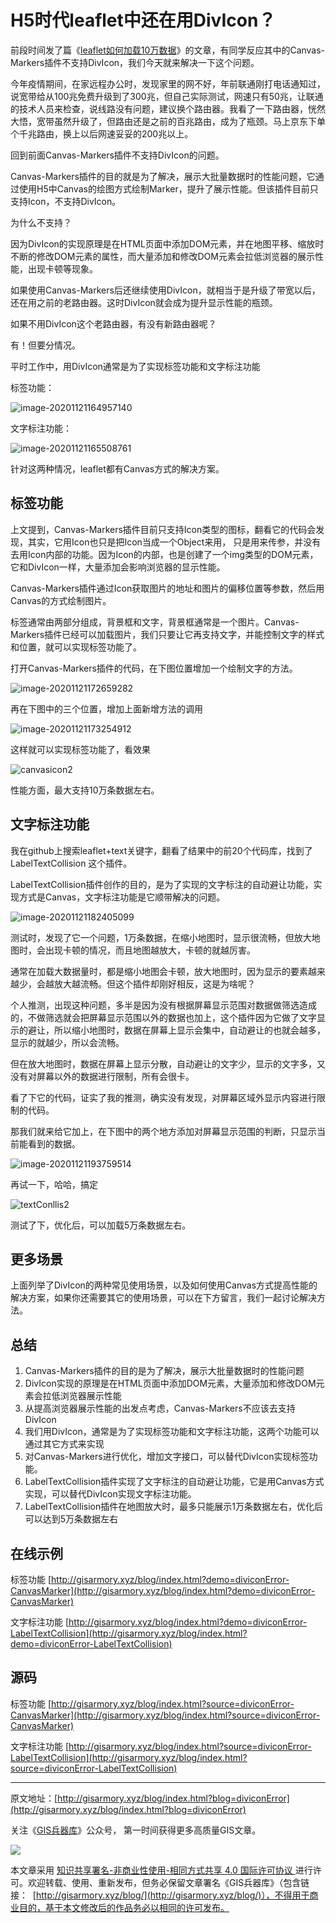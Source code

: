 # H5时代leaflet中还在用DivIcon？

前段时间发了篇《[leaflet如何加载10万数据](http://gisarmory.xyz/blog/index.html?blog=leaflet100ThousandData)》的文章，有同学反应其中的Canvas-Markers插件不支持DivIcon，我们今天就来解决一下这个问题。

今年疫情期间，在家远程办公时，发现家里的网不好，年前联通刚打电话通知过，说宽带给从100兆免费升级到了300兆，但自己实际测试，网速只有50兆，让联通的技术人员来检查，说线路没有问题，建议换个路由器。我看了一下路由器，恍然大悟，宽带虽然升级了，但路由还是之前的百兆路由，成为了瓶颈。马上京东下单个千兆路由，换上以后网速妥妥的200兆以上。

回到前面Canvas-Markers插件不支持DivIcon的问题。

Canvas-Markers插件的目的就是为了解决，展示大批量数据时的性能问题，它通过使用H5中Canvas的绘图方式绘制Marker，提升了展示性能。但该插件目前只支持Icon，不支持DivIcon。

为什么不支持？

因为DivIcon的实现原理是在HTML页面中添加DOM元素，并在地图平移、缩放时不断的修改DOM元素的属性，而大量添加和修改DOM元素会拉低浏览器的展示性能，出现卡顿等现象。

如果使用Canvas-Markers后还继续使用DivIcon，就相当于是升级了带宽以后，还在用之前的老路由器。这时DivIcon就会成为提升显示性能的瓶颈。

如果不用DivIcon这个老路由器，有没有新路由器呢？

有！但要分情况。

平时工作中，用DivIcon通常是为了实现标签功能和文字标注功能

标签功能：

![image-20201121164957140](http://blogimage.gisarmory.xyz/20201123122419.png)

文字标注功能：

![image-20201121165508761](http://blogimage.gisarmory.xyz/20201123122423.png)



针对这两种情况，leaflet都有Canvas方式的解决方案。



## 标签功能

上文提到，Canvas-Markers插件目前只支持Icon类型的图标，翻看它的代码会发现，其实，它用Icon也只是把Icon当成一个Object来用， 只是用来传参，并没有去用Icon内部的功能。因为Icon的内部，也是创建了一个img类型的DOM元素，它和DivIcon一样，大量添加会影响浏览器的显示性能。

Canvas-Markers插件通过Icon获取图片的地址和图片的偏移位置等参数，然后用Canvas的方式绘制图片。

标签通常由两部分组成，背景框和文字，背景框通常是一个图片。Canvas-Markers插件已经可以加载图片，我们只要让它再支持文字，并能控制文字的样式和位置，就可以实现标签功能了。

打开Canvas-Markers插件的代码，在下图位置增加一个绘制文字的方法。

![image-20201121172659282](http://blogimage.gisarmory.xyz/20201123122427.png)

再在下图中的三个位置，增加上面新增方法的调用

![image-20201121173254912](http://blogimage.gisarmory.xyz/20201123122430.png)

这样就可以实现标签功能了，看效果

![canvasicon2](http://blogimage.gisarmory.xyz/20201123122434.gif)

性能方面，最大支持10万条数据左右。



## 文字标注功能

我在github上搜索leaflet+text关键字，翻看了结果中的前20个代码库，找到了 LabelTextCollision 这个插件。

LabelTextCollision插件创作的目的，是为了实现的文字标注的自动避让功能，实现方式是Canvas，文字标注功能是它顺带解决的问题。

![image-20201121182405099](http://blogimage.gisarmory.xyz/20201123122439.png)

测试时，发现了它一个问题，1万条数据，在缩小地图时，显示很流畅，但放大地图时，会出现卡顿的情况，而且地图越放大，卡顿的就越厉害。

通常在加载大数据量时，都是缩小地图会卡顿，放大地图时，因为显示的要素越来越少，会越放大越流畅。但这个插件却刚好相反，这是为啥呢？

个人推测，出现这种问题，多半是因为没有根据屏幕显示范围对数据做筛选造成的，不做筛选就会把屏幕显示范围以外的数据也加上，这个插件因为它做了文字显示的避让，所以缩小地图时，数据在屏幕上显示会集中，自动避让的也就会越多，显示的就越少，所以会流畅。

但在放大地图时，数据在屏幕上显示分散，自动避让的文字少，显示的文字多，又没有对屏幕以外的数据进行限制，所有会很卡。

看了下它的代码，证实了我的推测，确实没有发现，对屏幕区域外显示内容进行限制的代码。

那我们就来给它加上，在下图中的两个地方添加对屏幕显示范围的判断，只显示当前能看到的数据。

![image-20201121193759514](http://blogimage.gisarmory.xyz/20201123122442.png)

再试一下，哈哈，搞定

![textConllis2](http://blogimage.gisarmory.xyz/20201123122445.gif)

测试了下，优化后，可以加载5万条数据左右。



## 更多场景

上面列举了DivIcon的两种常见使用场景，以及如何使用Canvas方式提高性能的解决方案，如果你还需要其它的使用场景，可以在下方留言，我们一起讨论解决方法。



## 总结

1. Canvas-Markers插件的目的是为了解决，展示大批量数据时的性能问题
2. DivIcon实现的原理是在HTML页面中添加DOM元素，大量添加和修改DOM元素会拉低浏览器展示性能
3. 从提高浏览器展示性能的出发点考虑，Canvas-Markers不应该去支持DivIcon
4. 我们用DivIcon，通常是为了实现标签功能和文字标注功能，这两个功能可以通过其它方式来实现
5. 对Canvas-Markers进行优化，增加文字接口，可以替代DivIcon实现标签功能。
6. LabelTextCollision插件实现了文字标注的自动避让功能，它是用Canvas方式实现，可以替代DivIcon实现文字标注功能。
7. LabelTextCollision插件在地图放大时，最多只能展示1万条数据左右，优化后可以达到5万条数据左右



## 在线示例

标签功能 [http://gisarmory.xyz/blog/index.html?demo=diviconError-CanvasMarker](http://gisarmory.xyz/blog/index.html?demo=diviconError-CanvasMarker)

文字标注功能 [http://gisarmory.xyz/blog/index.html?demo=diviconError-LabelTextCollision](http://gisarmory.xyz/blog/index.html?demo=diviconError-LabelTextCollision)



## 源码

标签功能 [http://gisarmory.xyz/blog/index.html?source=diviconError-CanvasMarker](http://gisarmory.xyz/blog/index.html?source=diviconError-CanvasMarker)

文字标注功能 [http://gisarmory.xyz/blog/index.html?source=diviconError-LabelTextCollision](http://gisarmory.xyz/blog/index.html?source=diviconError-LabelTextCollision)



------

原文地址：[http://gisarmory.xyz/blog/index.html?blog=diviconError](http://gisarmory.xyz/blog/index.html?blog=diviconError)

关注《[GIS兵器库](http://gisarmory.xyz/blog/index.html?blog=wechat)》公众号， 第一时间获得更多高质量GIS文章。

![](http://blogimage.gisarmory.xyz/20200923063756.png)

本文章采用 [知识共享署名-非商业性使用-相同方式共享 4.0 国际许可协议 ](https://creativecommons.org/licenses/by-nc-sa/4.0/deed.zh)进行许可。欢迎转载、使用、重新发布，但务必保留文章署名《GIS兵器库》（包含链接：  [http://gisarmory.xyz/blog/](http://gisarmory.xyz/blog/)），不得用于商业目的，基于本文修改后的作品务必以相同的许可发布。

